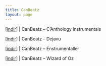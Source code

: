 ```yaml
---
title: CanBeatz
layout: page
---
```


<a href="https://cloud.mail.ru/public/96adb48ee880/CanBeatz%20-%20C%27Anthology%20Instrumentals" target="_blank">[indir]</a>   |   CanBeatz &#8211; C&#8217;Anthology Instrumentals

<a href="https://cloud.mail.ru/public/0f5dad0b9d05/CanBeatz%20-%20Dejavu" target="_blank">[indir]</a>   |   CanBeatz &#8211; Dejavu

<a href="https://cloud.mail.ru/public/f0cc7d392698/CanBeatz%20-%20Enstr%C3%BCmantaller" target="_blank">[indir]</a>   |   CanBeatz &#8211; Enstrumentaller

<a href="https://cloud.mail.ru/public/d0e2ff753440/CanBeatz%20-%20Wizard%20of%20Oz" target="_blank">[indir]</a>   |   CanBeatz &#8211; Wizard of Oz